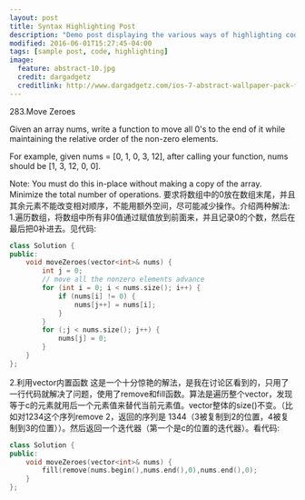 ```yaml
---
layout: post
title: Syntax Highlighting Post
description: "Demo post displaying the various ways of highlighting code in Markdown."
modified: 2016-06-01T15:27:45-04:00
tags: [sample post, code, highlighting]
image:
  feature: abstract-10.jpg
  credit: dargadgetz
  creditlink: http://www.dargadgetz.com/ios-7-abstract-wallpaper-pack-for-iphone-5-and-ipod-touch-retina/
---
```


283.Move Zeroes

Given an array nums, write a function to move all 0's to the end of it while maintaining the relative order of the non-zero elements.

For example, given nums = [0, 1, 0, 3, 12], after calling your function, nums should be [1, 3, 12, 0, 0].

Note:
You must do this in-place without making a copy of the array.
Minimize the total number of operations.
要求将数组中的0放在数组末尾，并且其余元素不能改变相对顺序，不能用额外空间，尽可能减少操作。介绍两种解法:
1.遍历数组，将数组中所有非0值通过赋值放到前面来，并且记录0的个数，然后在最后把0补进去。见代码:

```C++
class Solution {
public:
    void moveZeroes(vector<int>& nums) {
        int j = 0;
        // move all the nonzero elements advance
        for (int i = 0; i < nums.size(); i++) {
            if (nums[i] != 0) {
                nums[j++] = nums[i];
            }
        }
        for (;j < nums.size(); j++) {
            nums[j] = 0;
        }
    }
};
```

2.利用vector内置函数
这是一个十分惊艳的解法，是我在讨论区看到的，只用了一行代码就解决了问题，使用了remove和fill函数。算法是遍历整个vector，发现等于c的元素就用后一个元素值来替代当前元素值。vector整体的size()不变。（比如对1234这个序列remove 2，返回的序列是 1344（3被复制到2的位置，4被复制到3的位置））。然后返回一个迭代器（第一个是c的位置的迭代器）。看代码:

```C++
class Solution {
public:
    void moveZeroes(vector<int>& nums) {
        fill(remove(nums.begin(),nums.end(),0),nums.end(),0);
    }
};
```
